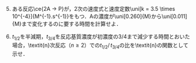 5. ある反応\ce{2A -> P}が，2次の速度式と速度定数\uni[k = 3.5 \times 10^{-4}]{M^{-1}.s^{-1}}をもつ．Aの濃度が\uni[0.260]{M}から\uni[0.011]{M}まで変化するのに要する時間を計算せよ．

6. $t_{1/2}$を半減期，$t_{3/4}$を反応基質濃度が初濃度の3/4まで減少する時間とおいた場合，\textit{n}次反応（$n \geq 2$）での$t_{1/2}/\,t_{3/4}$の比を\textit{n}の関数として示せ．
